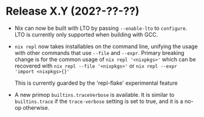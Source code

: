 # Release X.Y (202?-??-??)

* Nix can now be built with LTO by passing `--enable-lto` to `configure`.
  LTO is currently only supported when building with GCC.

* `nix repl` now takes installables on the command line, unifying the usage
  with other commands that use `--file` and `--expr`. Primary breaking change
  is for the common usage of `nix repl '<nixpkgs>'` which can be recovered with
  `nix repl --file '<nixpkgs>'` or `nix repl --expr 'import <nixpkgs>{}'`
  
  This is currently guarded by the 'repl-flake' experimental feature

* A new primop `builtins.traceVerbose` is available. It is similar to `builtins.trace`
  if the `trace-verbose` setting is set to true, and it is a no-op otherwise.
